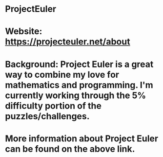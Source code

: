 # ProjectEuler
# Website: https://projecteuler.net/about
# 
# Background: Project Euler is a great way to combine my love for mathematics and programming. I'm currently working through the 5% difficulty portion of the puzzles/challenges. 
#             More information about Project Euler can be found on the above link.
